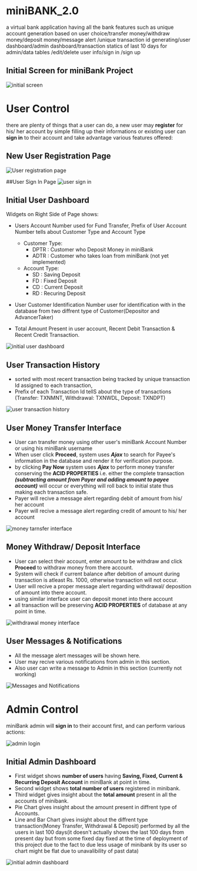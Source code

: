 ﻿# miniBANK_2.0
a virtual bank application having all the bank features such as unique account generation based on user choice/transfer  money/withdraw money/deposit money/message alert /unique transaction id generating/user dashboard/admin dashboard/transaction statics of last 10 days for admin/data tables /edit/delete user info/sign in /sign up
 
 ## Initial Screen for miniBank Project
![initial screen](https://raw.githubusercontent.com/junedraghib/miniBANK_2.0/master/ScreenShots/Screenshot%20from%202018-10-19%2022-28-11.png)

# User Control
there are plenty of things that a user can do, a new user may **register** for his/ her account by simple filling up their informations or existing user can **sign in** to their account and take advantage various features offered:
## New User Registration Page
![User registration page](https://raw.githubusercontent.com/junedraghib/miniBANK_2.0/master/ScreenShots/Screenshot%20from%202018-10-19%2022-28-40.png)

##User Sign In Page
![user sign in](https://raw.githubusercontent.com/junedraghib/miniBANK_2.0/master/ScreenShots/Screenshot%20from%202018-10-19%2022-28-48.png)


## Initial User Dashboard
Widgets on Right Side of Page shows:
 * Users Account Number used for Fund Transfer, Prefix of User Account Number tells about Customer Type and Account Type
   * Customer Type:
     * DPTR : Customer who Deposit Money in miniBank
     * ADTR : Customer who takes loan from miniBank (not yet implemented)
   * Account Type:
     * SD : Saving Deposit
     * FD : Fixed Deposit
     * CD : Current Deposit
     * RD : Recuring Deposit
 
 * User Customer Identification Number user for identification with in the database from two diffrent type of Customer(Depositor and AdvancerTaker)
 
 * Total Amount Present in user account, Recent Debit Transaction & Recent Credit Transaction. 
 
 ![initial user dashboard](https://raw.githubusercontent.com/junedraghib/miniBANK_2.0/master/ScreenShots/Screenshot%20from%202018-10-19%2022-29-43.png)



## User Transaction History 
  * sorted with most recent transaction being tracked by unique transaction Id assigned to each transaction, 
  * Prefix of each Transaction Id tellS about the type of transactions (Transfer: TXNMNT, Withdrawal: TXNWDL, Deposit: TXNDPT)

![user transaction history](https://raw.githubusercontent.com/junedraghib/miniBANK_2.0/master/ScreenShots/Screenshot%20from%202018-10-19%2022-31-04.png)


## User Money Transfer Interface
* User can transfer money using other user's miniBank Account Number or using his miniBank username
* When user click **Proceed**, system uses ***Ajax*** to search for Payee's information in the database and render it for verification purpose.
* by clicking **Pay Now** system uses ***Ajax*** to perform money transfer conserving the **ACID PROPERTIES** i.e. either the complete transaction ***(subtracting amount from Payer and adding amount to payee account)*** will occur or everything will roll back to initial state thus making each transaction safe.
* Payer will recive a message alert regarding debit of amount from his/ her account
* Payer will recive a message alert regarding credit of amount to his/ her account

![money tarnsfer interface](https://raw.githubusercontent.com/junedraghib/miniBANK_2.0/master/ScreenShots/Screenshot%20from%202018-10-19%2022-31-28.png)


## Money Withdraw/ Deposit Interface
* User can select their account, enter amount to be withdraw and click **Proceed** to withdraw money from there account.
* System will check if current balance after debition of amount during transaction is atleast Rs. 1000, otherwise transaction will not occur.
* User will recive a proper message alert regarding withdrawal/ deposition of amount into there account.
* using similar interface user can deposit monet into there account
* all transaction will be preserving **ACID PROPERTIES** of database at any point in time.

![withdrawal money interface](https://raw.githubusercontent.com/junedraghib/miniBANK_2.0/master/ScreenShots/Screenshot%20from%202018-10-19%2022-31-59.png)


## User Messages & Notifications
* All the message alert messages will be shown here.
* User may recive various notifications from admin in this section.
* Also user can write a message to Admin in this section (currently not working)

![Messages and Notifications](https://raw.githubusercontent.com/junedraghib/miniBANK_2.0/master/ScreenShots/Screenshot%20from%202018-10-19%2023-44-45.png)


# Admin Control
miniBank admin will **sign in** to their account first, and can perform various actions:

![admin login](https://raw.githubusercontent.com/junedraghib/miniBANK_2.0/master/ScreenShots/Screenshot%20from%202018-10-19%2023-47-13.png)

## Initial Admin Dashboard
* First widget shows **number of users** having **Saving, Fixed, Current & Recurring Deposit Account** in miniBank at point in time.
* Second widget shows **total number of users** registered in minibank.
* Third widget gives insight about the **total amount** present in all the accounts of minibank.
* Pie Chart gives insight about the amount present in diffrent type of Accounts.
* Line and Bar Chart gives insight about the diffrent type transaction(Money Transfer, Withdrawal & Deposit) performed by all the users in last 100 days(it doesn't actually shows the last 100 days from present day but from some fixed day fixed at the time of deployment of this project due to the fact to due less usage of minibank by its user so chart might be flat due to unavalibility of past data)  

![initial admin dashboard](https://github.com/junedraghib/miniBANK_2.0/blob/master/ScreenShots/Screenshot%20from%202018-10-19%2023-56-37.png)

























